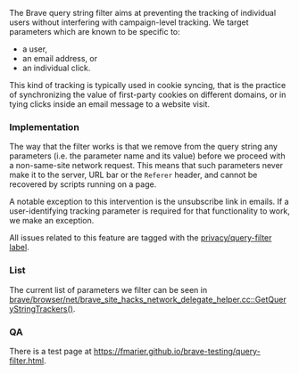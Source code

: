 The Brave  query string filter aims at preventing the tracking of individual users without interfering with campaign-level tracking. We target parameters which are known to be specific to:
- a user,
- an email address, or
- an individual click.

This kind of tracking is typically used in cookie syncing, that is the practice of synchronizing the value of first-party cookies on different domains, or in tying clicks inside an email message to a website visit.

### Implementation

The way that the filter works is that we remove from the query string any parameters (i.e. the parameter name and its value) before we proceed with a non-same-site network request. This means that such parameters never make it to the server, URL bar or the `Referer` header, and cannot be recovered by scripts running on a page.

A notable exception to this intervention is the unsubscribe link in emails. If a user-identifying tracking parameter is required for that functionality to work, we make an exception.

All issues related to this feature are tagged with the [privacy/query-filter label](https://github.com/brave/brave-browser/issues?q=label%3Aprivacy%2Fquery-filter+).

### List

The current list of parameters we filter can be seen in [brave/browser/net/brave_site_hacks_network_delegate_helper.cc::GetQueryStringTrackers()](https://github.com/brave/brave-core/blob/master/browser/net/brave_site_hacks_network_delegate_helper.cc#L41).

### QA

There is a test page at <https://fmarier.github.io/brave-testing/query-filter.html>.